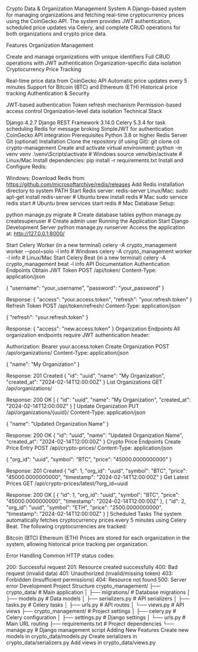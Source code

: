 Crypto Data & Organization Management System
A Django-based system for managing organizations and fetching real-time cryptocurrency prices using the CoinGecko API. The system provides JWT authentication, scheduled price updates via Celery, and complete CRUD operations for both organizations and crypto price data.

Features
Organization Management

Create and manage organizations with unique identifiers
Full CRUD operations with JWT authentication
Organization-specific data isolation
Cryptocurrency Price Tracking

Real-time price data from CoinGecko API
Automatic price updates every 5 minutes
Support for Bitcoin (BTC) and Ethereum (ETH)
Historical price tracking
Authentication & Security

JWT-based authentication
Token refresh mechanism
Permission-based access control
Organization-level data isolation
Technical Stack

Django 4.2.7
Django REST Framework 3.14.0
Celery 5.3.4 for task scheduling
Redis for message broking
SimpleJWT for authentication
CoinGecko API integration
Prerequisites
Python 3.8 or higher
Redis Server
Git (optional)
Installation
Clone the repository (if using Git):
git clone <repository-url>
cd crypto-management
Create and activate virtual environment:
python -m venv venv
.\venv\Scripts\activate  # Windows
source venv/bin/activate  # Linux/Mac
Install dependencies:
pip install -r requirements.txt
Install and Configure Redis:

Windows:
Download Redis from: https://github.com/microsoftarchive/redis/releases
Add Redis installation directory to system PATH
Start Redis server: redis-server
Linux/Mac:
sudo apt-get install redis-server  # Ubuntu
brew install redis  # Mac
sudo service redis start  # Ubuntu
brew services start redis  # Mac
Database Setup:

python manage.py migrate  # Create database tables
python manage.py createsuperuser  # Create admin user
Running the Application
Start Django Development Server
python manage.py runserver
Access the application at: http://127.0.0.1:8000/

Start Celery Worker (in a new terminal)
celery -A crypto_management worker --pool=solo -l info  # Windows
celery -A crypto_management worker -l info  # Linux/Mac
Start Celery Beat (in a new terminal)
celery -A crypto_management beat -l info
API Documentation
Authentication Endpoints
Obtain JWT Token
POST /api/token/
Content-Type: application/json

{
    "username": "your_username",
    "password": "your_password"
}

Response:
{
    "access": "your.access.token",
    "refresh": "your.refresh.token"
}
Refresh Token
POST /api/token/refresh/
Content-Type: application/json

{
    "refresh": "your.refresh.token"
}

Response:
{
    "access": "new.access.token"
}
Organization Endpoints
All organization endpoints require JWT authentication header:

Authorization: Bearer your.access.token
Create Organization
POST /api/organizations/
Content-Type: application/json

{
    "name": "My Organization"
}

Response: 201 Created
{
    "id": "uuid",
    "name": "My Organization",
    "created_at": "2024-02-14T12:00:00Z"
}
List Organizations
GET /api/organizations/

Response: 200 OK
[
    {
        "id": "uuid",
        "name": "My Organization",
        "created_at": "2024-02-14T12:00:00Z"
    }
]
Update Organization
PUT /api/organizations/{uuid}/
Content-Type: application/json

{
    "name": "Updated Organization Name"
}

Response: 200 OK
{
    "id": "uuid",
    "name": "Updated Organization Name",
    "created_at": "2024-02-14T12:00:00Z"
}
Crypto Price Endpoints
Create Price Entry
POST /api/crypto-prices/
Content-Type: application/json

{
    "org_id": "uuid",
    "symbol": "BTC",
    "price": "45000.0000000000"
}

Response: 201 Created
{
    "id": 1,
    "org_id": "uuid",
    "symbol": "BTC",
    "price": "45000.0000000000",
    "timestamp": "2024-02-14T12:00:00Z"
}
Get Latest Prices
GET /api/crypto-prices/latest/?org_id=uuid

Response: 200 OK
[
    {
        "id": 1,
        "org_id": "uuid",
        "symbol": "BTC",
        "price": "45000.0000000000",
        "timestamp": "2024-02-14T12:00:00Z"
    },
    {
        "id": 2,
        "org_id": "uuid",
        "symbol": "ETH",
        "price": "2500.0000000000",
        "timestamp": "2024-02-14T12:00:00Z"
    }
]
Scheduled Tasks
The system automatically fetches cryptocurrency prices every 5 minutes using Celery Beat. The following cryptocurrencies are tracked:

Bitcoin (BTC)
Ethereum (ETH)
Prices are stored for each organization in the system, allowing historical price tracking per organization.

Error Handling
Common HTTP status codes:

200: Successful request
201: Resource created successfully
400: Bad request (invalid data)
401: Unauthorized (invalid/missing token)
403: Forbidden (insufficient permissions)
404: Resource not found
500: Server error
Development
Project Structure
crypto_management/
├── crypto_data/                 # Main application
│   ├── migrations/             # Database migrations
│   ├── models.py              # Data models
│   ├── serializers.py         # API serializers
│   ├── tasks.py              # Celery tasks
│   ├── urls.py               # API routes
│   └── views.py              # API views
├── crypto_management/          # Project settings
│   ├── celery.py             # Celery configuration
│   ├── settings.py           # Django settings
│   └── urls.py               # Main URL routing
├── requirements.txt           # Project dependencies
└── manage.py                 # Django management script
Adding New Features
Create new models in crypto_data/models.py
Create serializers in crypto_data/serializers.py
Add views in crypto_data/views.py

